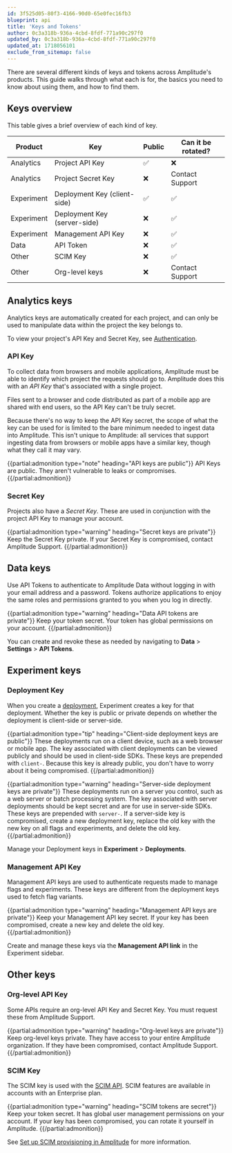 ```yaml
---
id: 3f525d05-80f3-4166-90d0-65e0fec16fb3
blueprint: api
title: 'Keys and Tokens'
author: 0c3a318b-936a-4cbd-8fdf-771a90c297f0
updated_by: 0c3a318b-936a-4cbd-8fdf-771a90c297f0
updated_at: 1718056101
exclude_from_sitemap: false
---
```

There are several different kinds of keys and tokens across Amplitude's products. This guide walks through what each is for, the basics you need to know about using them, and how to find them. 

## Keys overview

This table gives a brief overview of each kind of key. 

| Product    | Key                          | Public | Can it be rotated? |
| ---------- | ---------------------------- | ------ | ------------------ |
| Analytics  | Project API Key              | ✅      | ❌                  |
| Analytics  | Project Secret Key           | ❌      | Contact Support    |
| Experiment | Deployment Key (client-side) | ✅      | ✅                  |
| Experiment | Deployment Key (server-side) | ❌      | ✅                  |
| Experiment | Management API Key           | ❌      | ✅                  |
| Data       | API Token                    | ❌      | ✅                  |
| Other      | SCIM Key                     | ❌      | ✅                  |
| Other      | Org-level keys               | ❌      | Contact Support    |

## Analytics keys

Analytics keys are automatically created for each project, and can only be used to manipulate data within the project the key belongs to. 

To view your project's API Key and Secret Key, see [Authentication](/docs/apis/authentication/).

### API Key

To collect data from browsers and mobile applications, Amplitude must be able to identify which project the requests should go to. Amplitude does this with an *API Key* that's associated with a single project. 

Files sent to a browser and code distributed as part of a mobile app are shared with end users, so the API Key can't be truly secret. 

Because there's no way to keep the API Key secret, the scope of what the key can be used for is limited to the bare minimum needed to ingest data into Amplitude. This isn't unique to Amplitude: all services that support ingesting data from browsers or mobile apps have a similar key, though what they call it may vary.

{{partial:admonition type="note" heading="API keys are public"}}
API Keys are public. They aren't vulnerable to leaks or compromises.
{{/partial:admonition}}

### Secret Key

Projects also have a *Secret Key*. These are used in conjunction with the project API Key to manage your account.

{{partial:admonition type="warning" heading="Secret keys are private"}}
Keep the Secret Key private. If your Secret Key is compromised, contact Amplitude Support.
{{/partial:admonition}}

## Data keys

Use API Tokens to authenticate to Amplitude Data without logging in with your email address and a password. Tokens authorize applications to enjoy the same roles and permissions granted to you when you log in directly.

{{partial:admonition type="warning" heading="Data API tokens are private"}}
Keep your token secret. Your token has global permissions on your account.
{{/partial:admonition}}

You can create and revoke these as needed by navigating to **Data** > **Settings** > **API Tokens**. 

## Experiment keys

### Deployment Key

When you create a [deployment](/docs/experiment/data-model), Experiment creates a key for that deployment. Whether the key is public or private depends on whether the deployment is client-side or server-side.

{{partial:admonition type="tip" heading="Client-side deployment keys are public"}}
These deployments run on a client device, such as a web browser or mobile app. The key associated with client deployments can be viewed publicly and should be used in client-side SDKs. These keys are prepended with `client-`. Because this key is already public, you don't have to worry about it being compromised.
{{/partial:admonition}}

{{partial:admonition type="warning" heading="Server-side deployment keys are private"}}
These deployments run on a server you control, such as a web server or batch processing system. The key associated with server deployments should be kept secret and are for use in server-side SDKs. These keys are prepended with `server-`. If a server-side key is compromised, create a new deployment key, replace the old key with the new key on all flags and experiments, and delete the old key.
{{/partial:admonition}}

Manage your Deployment keys in **Experiment** > **Deployments**. 

### Management API Key 

Management API keys are used to authenticate requests made to manage flags and experiments. These keys are different from the deployment keys used to fetch flag variants. 

{{partial:admonition type="warning" heading="Management API keys are private"}}
Keep your Management API key secret. If your key has been compromised, create a new key and delete the old key.
{{/partial:admonition}}

Create and manage these keys via the **Management API link** in the Experiment sidebar.

## Other keys 

### Org-level API Key

Some APIs require an org-level API Key and Secret Key. You must request these from Amplitude Support. 

{{partial:admonition type="warning" heading="Org-level keys are private"}}
Keep org-level keys private. They have access to your entire Amplitude organization. If they have been compromised, contact Amplitude Support.
{{/partial:admonition}}

### SCIM Key

The SCIM key is used with the [SCIM API](/docs/apis/analytics/scim). SCIM features are available in accounts with an Enterprise plan.

{{partial:admonition type="warning" heading="SCIM tokens are secret"}}
Keep your token secret. It has global user management permissions on your account. If your key has been compromised, you can rotate it yourself in Amplitude.
{{/partial:admonition}}

See [Set up SCIM provisioning in Amplitude](/docs/admin/account-management/scim-provision) for more information.